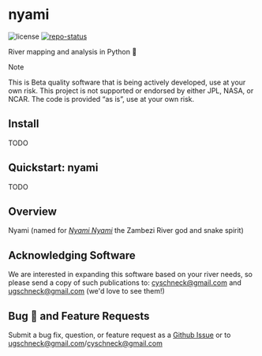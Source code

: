 # nyami
![license](https://img.shields.io/github/license/cyschneck/nyami)
[![repo-status](https://www.repostatus.org/badges/latest/active.svg)](https://www.repostatus.org/#active)

River mapping and analysis in Python 🐍 

> [!NOTE]
> This is Beta quality software that is being actively developed, use at your own risk. This project is not supported or endorsed by either JPL, NASA, or NCAR. The code is provided “as is”, use at your own risk.

## Install

TODO

## Quickstart: nyami

TODO

## Overview
Nyami (named for [_Nyami Nyami_](https://en.wikipedia.org/wiki/Nyami_Nyami) the Zambezi River god and snake spirit) 

## Acknowledging Software 

We are interested in expanding this software based on your river needs, so please send a copy of such publications to: cyschneck@gmail.com and ugschneck@gmail.com (we'd love to see them!)

## Bug 🐛 and Feature Requests

Submit a bug fix, question, or feature request as a [Github Issue](https://github.com/cyschneck/nyami/issues) or to ugschneck@gmail.com/cyschneck@gmail.com
